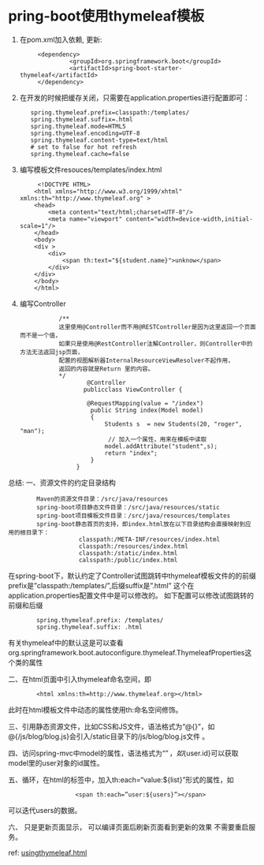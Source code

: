 # pring-boot使用thymeleaf模板

1. 在pom.xml加入依赖, 更新:

            <dependency>  
                     <groupId>org.springframework.boot</groupId>  
                     <artifactId>spring-boot-starter-thymeleaf</artifactId>  
            </dependency>
      
2. 在开发的时候把缓存关闭，只需要在application.properties进行配置即可：

          spring.thymeleaf.prefix=classpath:/templates/  
          spring.thymeleaf.suffix=.html  
          spring.thymeleaf.mode=HTML5  
          spring.thymeleaf.encoding=UTF-8  
          spring.thymeleaf.content-type=text/html  
          # set to false for hot refresh  
          spring.thymeleaf.cache=false  
    
 3. 编写模板文件resouces/templates/index.html
 
             <!DOCTYPE HTML>
            <html xmlns="http://www.w3.org/1999/xhtml" xmlns:th="http://www.thymeleaf.org" >
            <head>
                <meta content="text/html;charset=UTF-8"/>
                <meta name="viewport" content="width=device-width,initial-scale=1"/>
            </head>
            <body>
            <div >
                <div>
                    <span th:text="${student.name}">unknow</span>
                </div>
            </div>
            </body>
            </html>
   
 4. 编写Controller
 
 
                   /**
                   这里使用@Controller而不用@RESTController是因为这里返回一个页面而不是一个值，
                   如果只是使用@RestController注解Controller，则Controller中的方法无法返回jsp页面，
                   配置的视图解析器InternalResourceViewResolver不起作用，
                   返回的内容就是Return 里的内容。
                   */
                           @Controller  
                          publicclass ViewController {  

                           @RequestMapping(value = "/index")
                            public String index(Model model)
                            {
                                Students s  = new Students(20, "roger", "man");
                                 // 加入一个属性，用来在模板中读取
                                model.addAttribute("student",s);
                                return "index";
                            }
                        }  

总结:
一、资源文件的约定目录结构 

            Maven的资源文件目录：/src/java/resources 
            spring-boot项目静态文件目录：/src/java/resources/static 
            spring-boot项目模板文件目录：/src/java/resources/templates 
            spring-boot静态首页的支持，即index.html放在以下目录结构会直接映射到应用的根目录下：
                        classpath:/META-INF/resources/index.html    
                        classpath:/resources/index.html    
                        classpath:/static/index.html    
                        calsspath:/public/index.html   

在spring-boot下，默认约定了Controller试图跳转中thymeleaf模板文件的的前缀prefix是”classpath:/templates/”,后缀suffix是”.html” 
这个在application.properties配置文件中是可以修改的。 如下配置可以修改试图跳转的前缀和后缀

            spring.thymeleaf.prefix: /templates/    
            spring.thymeleaf.suffix: .html    
 
有关thymeleaf中的默认这是可以查看org.springframework.boot.autoconfigure.thymeleaf.ThymeleafProperties这个类的属性 

二、在html页面中引入thymeleaf命名空间，即

            <html xmlns:th=http://www.thymeleaf.org></html>
此时在html模板文件中动态的属性使用th:命名空间修饰。 

三、引用静态资源文件，比如CSS和JS文件，语法格式为“@{}”，如@{/js/blog/blog.js}会引入/static目录下的/js/blog/blog.js文件 。

四、访问spring-mvc中model的属性，语法格式为“${}”，如${user.id}可以获取model里的user对象的id属性。 

五、循环，在html的标签中，加入th:each=“value:${list}”形式的属性，如

                       <span th:each=”user:${users}”></span>
可以迭代users的数据。

六、 只是更新页面显示， 可以编译页面后刷新页面看到更新的效果 不需要重启服务。

ref: [usingthymeleaf.html](https://www.thymeleaf.org/doc/tutorials/2.1/usingthymeleaf.html#what-is-thymeleaf)
